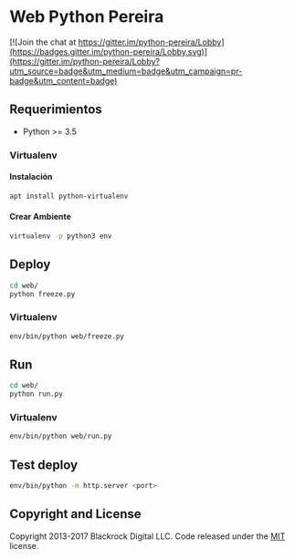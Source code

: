 # Web Python Pereira

[![Join the chat at https://gitter.im/python-pereira/Lobby](https://badges.gitter.im/python-pereira/Lobby.svg)](https://gitter.im/python-pereira/Lobby?utm_source=badge&utm_medium=badge&utm_campaign=pr-badge&utm_content=badge)

## Requerimientos

* Python >= 3.5

### Virtualenv

#### Instalación

```bash
apt install python-virtualenv
```

#### Crear Ambiente

```bash
virtualenv -p python3 env
```

## Deploy

```bash
cd web/
python freeze.py
```

### Virtualenv

```bash
env/bin/python web/freeze.py
```

## Run

```bash
cd web/
python run.py
```

### Virtualenv

```bash
env/bin/python web/run.py
```

## Test deploy

```bash
env/bin/python -m http.server <port>
```

## Copyright and License

Copyright 2013-2017 Blackrock Digital LLC. Code released under the [MIT](https://github.com/BlackrockDigital/startbootstrap-creative/blob/gh-pages/LICENSE) license.
